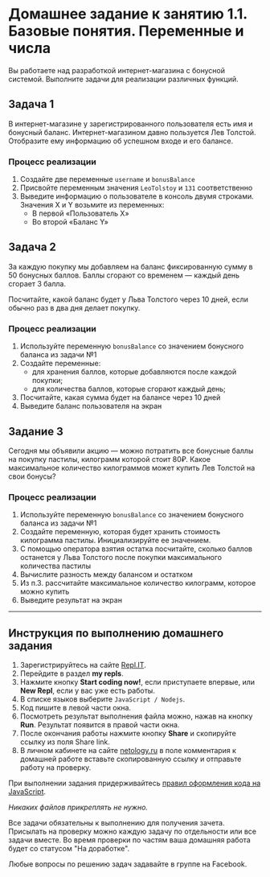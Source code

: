 # Домашнее задание к занятию 1.1. Базовые понятия. Переменные и числа

Вы работаете над разработкой интернет-магазина с бонусной системой. Выполните задачи для реализации различных функций.

## Задача 1
В интернет-магазине у зарегистрированного пользователя есть имя и бонусный баланс. Интернет-магазином давно пользуется Лев Толстой. Отобразите ему информацию об успешном входе и его балансе.

### Процесс реализации

1) Создайте две переменные `username` и `bonusBalance`
2) Присвойте переменным значения `LeoTolstoy` и `131` соответственно
3) Выведите информацию о пользователе в консоль двумя строками. Значения X и Y возьмите из переменных:
    * В первой «Пользователь Х»
    * Во второй «Баланс Y»


## Задача 2

За каждую покупку мы добавляем на баланс фиксированную сумму в 50 бонусных баллов. Баллы сгорают со временем — каждый день сгорает 3 балла.

Посчитайте, какой баланс будет у Льва Толстого через 10 дней, если обычно раз в два дня делает покупку.

### Процесс реализации

1. Используйте переменную `bonusBalance` со значением бонусного баланса из задачи №1
2. Создайте переменные:
   * для хранения баллов, которые добавляются после каждой покупки;
   * для количества баллов, которые сгорают каждый день;
3. Посчитайте, какая сумма будет на балансе через 10 дней
4. Выведите баланс пользователя на экран


## Задание 3

Сегодня мы объявили акцию — можно потратить все бонусные баллы на покупку пастилы, килограмм которой стоит 80₽. Какое максимальное количество килограммов может купить Лев Толстой на свои бонусы?

### Процесс реализации
1. Используйте переменную `bonusBalance` со значением бонусного баланса из задачи №1
2. Создайте переменную, которая будет хранить стоимость килограмма пастилы. Инициализируйте ее значением.
3. С помощью оператора взятия остатка посчитайте, сколько баллов останется у Льва Толстого после покупки максимального количества пастилы
4. Вычислите разность между балансом и остатком
5. Из п.3. рассчитайте максимальное количество килограмм, которое можно купить
6. Выведите результат на экран


***

## Инструкция по выполнению домашнего задания

1. Зарегистрируйтесь на сайте [Repl.IT](http://repl.it/).
2. Перейдите в раздел **my repls**.
3. Нажмите кнопку **Start coding now!**, если приступаете впервые, или **New Repl**, если у вас уже есть работы.
4. В списке языков выберите `JavaScript / Nodejs`.
5. Код пишите в левой части окна.
6. Посмотреть результат выполнения файла можно, нажав на кнопку **Run**. Результат появится в правой части окна.
7. После окончания работы нажмите кнопку **Share** и скопируйте ссылку из поля Share link.
8. В личном кабинете на сайте [netology.ru](http://netology.ru/) в поле комментария к домашней работе вставьте скопированную ссылку и отправьте работу на проверку.

При выполнении задания придерживайтесь [правил оформления кода на JavaScript](/codestyle.md).

*Никаких файлов прикреплять не нужно.*

Все задачи обязательны к выполнению для получения зачета. Присылать на проверку можно каждую задачу по отдельности или все задачи вместе. Во время проверки по частям ваша домашняя работа будет со статусом "На доработке".

Любые вопросы по решению задач задавайте в группе на Facebook.
